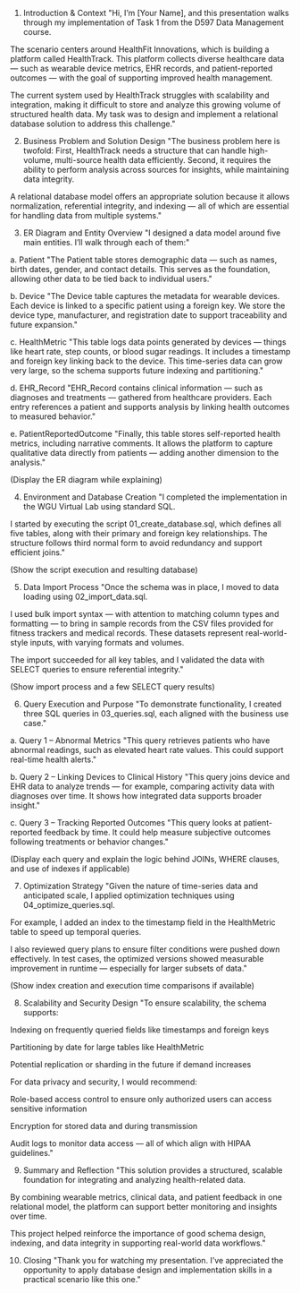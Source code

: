 1. Introduction & Context
"Hi, I’m [Your Name], and this presentation walks through my implementation of Task 1 from the D597 Data Management course.

The scenario centers around HealthFit Innovations, which is building a platform called HealthTrack. This platform collects diverse healthcare data — such as wearable device metrics, EHR records, and patient-reported outcomes — with the goal of supporting improved health management.

The current system used by HealthTrack struggles with scalability and integration, making it difficult to store and analyze this growing volume of structured health data. My task was to design and implement a relational database solution to address this challenge."

2. Business Problem and Solution Design
"The business problem here is twofold:
First, HealthTrack needs a structure that can handle high-volume, multi-source health data efficiently. Second, it requires the ability to perform analysis across sources for insights, while maintaining data integrity.

A relational database model offers an appropriate solution because it allows normalization, referential integrity, and indexing — all of which are essential for handling data from multiple systems."

3. ER Diagram and Entity Overview
"I designed a data model around five main entities. I’ll walk through each of them:"

a. Patient
"The Patient table stores demographic data — such as names, birth dates, gender, and contact details. This serves as the foundation, allowing other data to be tied back to individual users."

b. Device
"The Device table captures the metadata for wearable devices. Each device is linked to a specific patient using a foreign key. We store the device type, manufacturer, and registration date to support traceability and future expansion."

c. HealthMetric
"This table logs data points generated by devices — things like heart rate, step counts, or blood sugar readings. It includes a timestamp and foreign key linking back to the device. This time-series data can grow very large, so the schema supports future indexing and partitioning."

d. EHR_Record
"EHR_Record contains clinical information — such as diagnoses and treatments — gathered from healthcare providers. Each entry references a patient and supports analysis by linking health outcomes to measured behavior."

e. PatientReportedOutcome
"Finally, this table stores self-reported health metrics, including narrative comments. It allows the platform to capture qualitative data directly from patients — adding another dimension to the analysis."

(Display the ER diagram while explaining)

4. Environment and Database Creation
"I completed the implementation in the WGU Virtual Lab using standard SQL.

I started by executing the script 01_create_database.sql, which defines all five tables, along with their primary and foreign key relationships. The structure follows third normal form to avoid redundancy and support efficient joins."

(Show the script execution and resulting database)

5. Data Import Process
"Once the schema was in place, I moved to data loading using 02_import_data.sql.

I used bulk import syntax — with attention to matching column types and formatting — to bring in sample records from the CSV files provided for fitness trackers and medical records. These datasets represent real-world-style inputs, with varying formats and volumes.

The import succeeded for all key tables, and I validated the data with SELECT queries to ensure referential integrity."

(Show import process and a few SELECT query results)

6. Query Execution and Purpose
"To demonstrate functionality, I created three SQL queries in 03_queries.sql, each aligned with the business use case."

a. Query 1 – Abnormal Metrics
"This query retrieves patients who have abnormal readings, such as elevated heart rate values. This could support real-time health alerts."

b. Query 2 – Linking Devices to Clinical History
"This query joins device and EHR data to analyze trends — for example, comparing activity data with diagnoses over time. It shows how integrated data supports broader insight."

c. Query 3 – Tracking Reported Outcomes
"This query looks at patient-reported feedback by time. It could help measure subjective outcomes following treatments or behavior changes."

(Display each query and explain the logic behind JOINs, WHERE clauses, and use of indexes if applicable)

7. Optimization Strategy
"Given the nature of time-series data and anticipated scale, I applied optimization techniques using 04_optimize_queries.sql.

For example, I added an index to the timestamp field in the HealthMetric table to speed up temporal queries.

I also reviewed query plans to ensure filter conditions were pushed down effectively. In test cases, the optimized versions showed measurable improvement in runtime — especially for larger subsets of data."

(Show index creation and execution time comparisons if available)

8. Scalability and Security Design
"To ensure scalability, the schema supports:

Indexing on frequently queried fields like timestamps and foreign keys

Partitioning by date for large tables like HealthMetric

Potential replication or sharding in the future if demand increases

For data privacy and security, I would recommend:

Role-based access control to ensure only authorized users can access sensitive information

Encryption for stored data and during transmission

Audit logs to monitor data access — all of which align with HIPAA guidelines."

9. Summary and Reflection
"This solution provides a structured, scalable foundation for integrating and analyzing health-related data.

By combining wearable metrics, clinical data, and patient feedback in one relational model, the platform can support better monitoring and insights over time.

This project helped reinforce the importance of good schema design, indexing, and data integrity in supporting real-world data workflows."

10. Closing
"Thank you for watching my presentation. I’ve appreciated the opportunity to apply database design and implementation skills in a practical scenario like this one."

